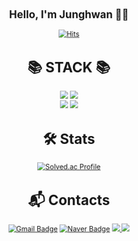 
<div align="center">
  
## Hello, I'm Junghwan 💪🏻
  
[![Hits](https://hits.seeyoufarm.com/api/count/incr/badge.svg?url=https%3A%2F%2Fgithub.com%2FGo2gym&count_bg=%23B2C9FF&title_bg=%2348529C&icon=&icon_color=%23E7E7E7&title=hits&edge_flat=false)](https://hits.seeyoufarm.com)

 # 📚 STACK 📚
  <div>
    <img src="https://img.shields.io/badge/C++-00599C?style=flat&logo=cplusplus&logoColor=white">
    <img src="https://img.shields.io/badge/Java-FFFFFF?style=flat&logo=OpenJDK&logoColor=black">
  </div>
  <div>
    <img src="https://img.shields.io/badge/Spring-6DB33F?style=for-the-badge-square&logo=Spring&logoColor=white">
    <img src="https://img.shields.io/badge/Spring%20Boot-6DB33F?style=flat-square&logo=Spring%20Boot&logoColor=white"/>
    <!--<img src="https://img.shields.io/badge/표시할이름-색상?style=for-the-badge&logo=기술스택아이콘&logoColor=white">
    <img src="https://img.shields.io/badge/React-61DAFB?style=for-the-badge-square&logo=React&logoColor=white">
    <img src="https://img.shields.io/badge/Node.js-339933?style=for-the-badge-square&logo=Node.js&logoColor=white">
    <img src="https://img.shields.io/badge/Next.js-000000?style=for-the-badge-square&logo=Next.js&logoColor=white">
    <img src="https://img.shields.io/badge/GraphQL-E10098?style=for-the-badge-square&logo=GraphQL&logoColor=white">-->
  </div>  
  
# 🛠 Stats
[![Solved.ac Profile](http://mazassumnida.wtf/api/v2/generate_badge?boj=lee0622aa)](https://solved.ac/lee0622aa/)


# :mailbox_with_mail: Contacts

[![Gmail Badge](https://img.shields.io/badge/Gmail-d14836?style=flat-square&logo=Gmail&logoColor=white&link=mailto:go2gym365@gmail.com)](mailto:go2gym365@gmail.com)
[![Naver Badge](https://img.shields.io/badge/Naver-03C75A?style=flat-square&logo=Naver&logoColor=white&link=mailto:lee0622aa@naver.com)](mailto:lee0622aa@naver.com)
<a href="https://pewter-coil-7d4.notion.site/3b7cf435fd6d45bd83d62c830d606868?pvs=4"><img src="https://img.shields.io/badge/Notion-000000?style=flat-square&logo=Notion&logoColor=white&link=https://instagram.com/im_not_hwanjang/"/>
<a href="https://www.instagram.com/im_not_hwanjang/"><img src="https://img.shields.io/badge/Instagram-E4405F?style=flat-square&logo=instagram&logoColor=white&link=https://instagram.com/im_not_hwanjang/"/>
  
</div>


<!--
**Go2gym/Go2gym** is a ✨ _special_ ✨ repository because its `README.md` (this file) appears on your GitHub profile.

Here are [![Tech Blog Badge](http://img.shields.io/badge/-Tech%20blog-black?style=flat-square&logo=github&link=https://soo-vely-dev.tistory.com/)](https://soo-vely-dev.tistory.com/)some ideas to get you started:
https://cocoon1787.tistory.com/827

[![Notion Badge](https://img.shields.io/badge/Notion-000000?style=flat-square&logo=Notion&logoColor=white&link=mailto:lee0622aa@naver.com)](mailto:lee0622aa@naver.com)


- 🔭 I’m currently working on ...
- 🌱 I’m currently learning ...
- 👯 I’m looking to collaborate on ...
- 🤔 I’m looking for help with ...
- 💬 Ask me about ...
- 📫 How to reach me: ...
- 😄 Pronouns: ...
- ⚡ Fun fact: ...
-->
